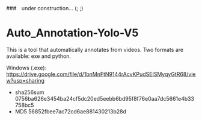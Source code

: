 ###　under construction... (; ;)


# Auto_Annotation-Yolo-V5
This is a tool that automatically annotates from videos. Two formats are available: exe and python.

Windows (.exe):  
https://drive.google.com/file/d/1bnMnFtN9144rAcvKPudSEISMyqyGtR68/view?usp=sharing
   - sha256sum 0756ba626e3454ba24cf5dc20ed5eebb6bd95f8f76e0aa7dc5661e4b33758bc5
   - MD5  56852fbee7ac72cd6ae881430213b28d
